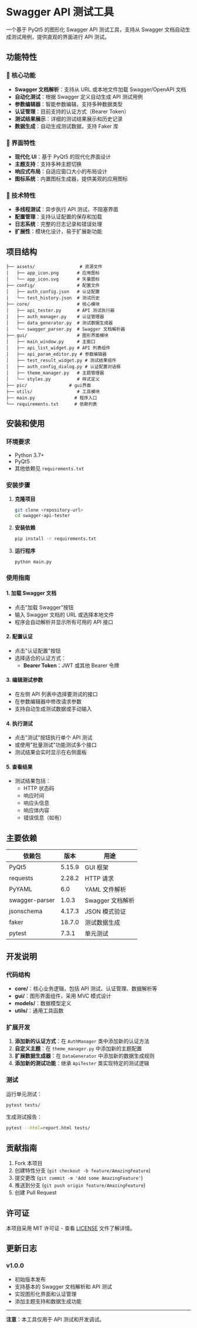 # Swagger API 测试工具

一个基于 PyQt5 的图形化 Swagger API 测试工具，支持从 Swagger 文档自动生成测试用例，提供直观的界面进行 API 测试。

## 功能特性

### 🚀 核心功能
- **Swagger 文档解析**：支持从 URL 或本地文件加载 Swagger/OpenAPI 文档
- **自动化测试**：根据 Swagger 定义自动生成 API 测试用例
- **参数编辑器**：智能参数编辑，支持多种数据类型
- **认证管理**：目前支持的认证方式（Bearer Token）
- **测试结果展示**：详细的测试结果展示和历史记录
- **数据生成**：自动生成测试数据，支持 Faker 库

### 🎨 界面特性
- **现代化 UI**：基于 PyQt5 的现代化界面设计
- **主题支持**：支持多种主题切换
- **响应式布局**：自适应窗口大小的布局设计
- **图标系统**：内置图标生成器，提供美观的应用图标

### 🔧 技术特性
- **多线程测试**：异步执行 API 测试，不阻塞界面
- **配置管理**：支持认证配置的保存和加载
- **日志系统**：完整的日志记录和错误处理
- **扩展性**：模块化设计，易于扩展新功能

## 项目结构

```
├── assets/                 # 资源文件
│   ├── app_icon.png       # 应用图标
│   └── app_icon.svg       # 矢量图标
├── config/                # 配置文件
│   ├── auth_config.json   # 认证配置
│   └── test_history.json  # 测试历史
├── core/                  # 核心模块
│   ├── api_tester.py      # API 测试执行器
│   ├── auth_manager.py    # 认证管理器
│   ├── data_generator.py  # 测试数据生成器
│   └── swagger_parser.py  # Swagger 文档解析器
├── gui/                   # 图形界面模块
│   ├── main_window.py     # 主窗口
│   ├── api_list_widget.py # API 列表组件
│   ├── api_param_editor.py # 参数编辑器
│   ├── test_result_widget.py # 测试结果组件
│   ├── auth_config_dialog.py # 认证配置对话框
│   ├── theme_manager.py   # 主题管理器
│   └── styles.py          # 样式定义
├── pic/                # gui界面
├── utils/                 # 工具模块
├── main.py               # 程序入口
└── requirements.txt      # 依赖列表
```

## 安装和使用

### 环境要求

- Python 3.7+
- PyQt5
- 其他依赖见 `requirements.txt`

### 安装步骤

1. **克隆项目**
   ```bash
   git clone <repository-url>
   cd swagger-api-tester
   ```

2. **安装依赖**
   ```bash
   pip install -r requirements.txt
   ```

3. **运行程序**
   ```bash
   python main.py
   ```

### 使用指南

#### 1. 加载 Swagger 文档
- 点击"加载 Swagger"按钮
- 输入 Swagger 文档的 URL 或选择本地文件
- 程序会自动解析并显示所有可用的 API 接口

#### 2. 配置认证
- 点击"认证配置"按钮
- 选择适合的认证方式：
  - **Bearer Token**：JWT 或其他 Bearer 令牌


#### 3. 编辑测试参数
- 在左侧 API 列表中选择要测试的接口
- 在参数编辑器中修改请求参数
- 支持自动生成测试数据或手动输入

#### 4. 执行测试
- 点击"测试"按钮执行单个 API 测试
- 或使用"批量测试"功能测试多个接口
- 测试结果会实时显示在右侧面板

#### 5. 查看结果
- 测试结果包括：
  - HTTP 状态码
  - 响应时间
  - 响应头信息
  - 响应体内容
  - 错误信息（如有）

## 主要依赖

| 依赖包 | 版本 | 用途 |
|--------|------|------|
| PyQt5 | 5.15.9 | GUI 框架 |
| requests | 2.28.2 | HTTP 请求 |
| PyYAML | 6.0 | YAML 文件解析 |
| swagger-parser | 1.0.3 | Swagger 文档解析 |
| jsonschema | 4.17.3 | JSON 模式验证 |
| faker | 18.7.0 | 测试数据生成 |
| pytest | 7.3.1 | 单元测试 |

## 开发说明

### 代码结构

- **core/**：核心业务逻辑，包括 API 测试、认证管理、数据解析等
- **gui/**：图形界面组件，采用 MVC 模式设计
- **models/**：数据模型定义
- **utils/**：通用工具函数

### 扩展开发

1. **添加新的认证方式**：在 `AuthManager` 类中添加新的认证方法
2. **自定义主题**：在 `theme_manager.py` 中添加新的主题配置
3. **扩展数据生成器**：在 `DataGenerator` 中添加新的数据生成规则
4. **添加新的测试功能**：继承 `ApiTester` 类实现特定的测试逻辑

### 测试

运行单元测试：
```bash
pytest tests/
```

生成测试报告：
```bash
pytest --html=report.html tests/
```

## 贡献指南

1. Fork 本项目
2. 创建特性分支 (`git checkout -b feature/AmazingFeature`)
3. 提交更改 (`git commit -m 'Add some AmazingFeature'`)
4. 推送到分支 (`git push origin feature/AmazingFeature`)
5. 创建 Pull Request

## 许可证

本项目采用 MIT 许可证 - 查看 [LICENSE](LICENSE) 文件了解详情。

## 更新日志

### v1.0.0
- 初始版本发布
- 支持基本的 Swagger 文档解析和 API 测试
- 实现图形化界面和认证管理
- 添加主题支持和数据生成功能

---

**注意**：本工具仅用于 API 测试和开发调试。
